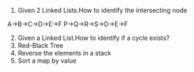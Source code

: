 1. Given 2 Linked Lists.How to identify the intersecting node

A->B->C->D->E->F
P->Q->R->S->D->E->F

2. Given a Linked List.How to identify if a cycle exists?
3. Red-Black Tree
4. Reverse the elements in a stack
5. Sort a map by value
